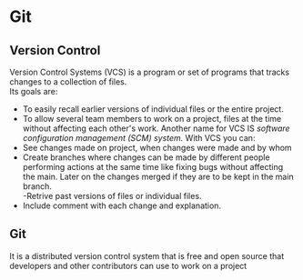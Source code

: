 # Git

## Version Control
Version Control Systems (VCS) is a program or set of programs that tracks changes to a collection of files.</br>
Its goals are:
-  To easily recall earlier versions of individual files or the entire project.
-  To allow several team members to work on a project, files at the time without affecting each other's work.
Another name for VCS IS *software configuration management (SCM) system.*
With VCS you can:</br>
-  See changes made on project, when changes were made and by whom
-  Create branches where changes can be made by different people performing actions at the same time like fixing bugs without affecting the main. Later on the changes merged if they are to be kept in the main branch.</br>
-Retrive past versions of files or individual files.
- Include comment with each change and explanation.

## Git
It is a distributed version control system that is free and open source that developers and other contributors can use to work on a project


